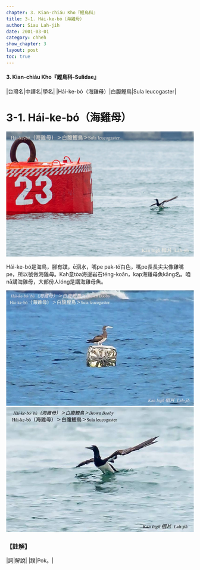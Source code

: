 ```yaml
---
chapter: 3. Kian-chiáu Kho『鰹鳥科』
title: 3-1. Hái-ke-bó（海雞母）
author: Siau Lah-jih
date: 2001-03-01
category: chheh
show_chapter: 3
layout: post
toc: true
---
```


#### 3. Kian-chiáu Kho『鰹鳥科-Sulidae』

|台灣名|中譯名|學名|
|Hái-ke-bó（海雞母）|白腹鰹鳥|Sula leucogaster|


# 3-1. Hái-ke-bó（海雞母）

![](../too5/03/03-1-1.Hái-ke-bó.jpg)

Hái-ke-bó是海鳥，腳有蹼，ē泅水，嘴pe pak-tó͘白色，嘴pe長長尖尖像雞嘴pe，所以號做海雞母。Kah意tòa海邊岩石téng-koân，kap海雞母魚kāng名。咱nā講海雞母，大部份人lóng是講海雞母魚。


![](../too5/03/03-1-2.Hái-ke-bó.jpg)
![](../too5/03/03-1-3.Hái-ke-bó.jpg)


### 【註解】

|詞|解說|
|蹼|Pok。|
